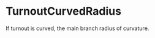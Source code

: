 TurnoutCurvedRadius
===================

If turnout is curved, the main branch radius of curvature.
